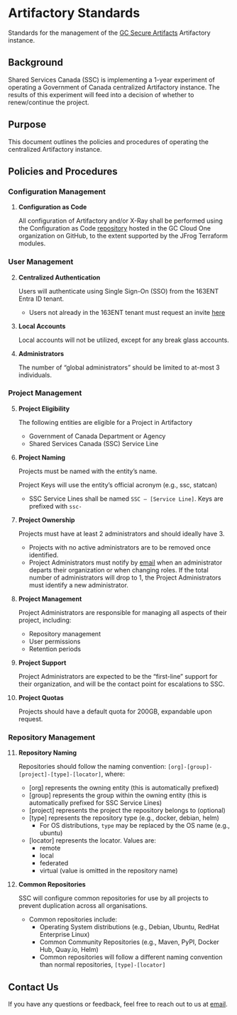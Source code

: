 # Artifactory Standards

Standards for the management of the [GC Secure Artifacts](https://artifacts-artefacts.devops.cloud-nuage.canada.ca/) Artifactory instance.

## Background

Shared Services Canada (SSC) is implementing a 1-year experiment of operating a Government of Canada centralized Artifactory instance. The results of this experiment will feed into a decision of whether to renew/continue the project.

## Purpose

This document outlines the policies and procedures of operating the centralized Artifactory instance.

## Policies and Procedures

### Configuration Management

1. **Configuration as Code**

   All configuration of Artifactory and/or X-Ray shall be performed using the Configuration as Code [repository](https://github.com/gccloudone/artifacts-configuration) hosted in the GC Cloud One organization on GitHub, to the extent supported by the JFrog Terraform modules.

### User Management

2. **Centralized Authentication**

   Users will authenticate using Single Sign-On (SSO) from the 163ENT Entra ID tenant.

   - Users not already in the 163ENT tenant must request an invite [here](https://forms-formulaires.alpha.canada.ca/en/id/cmapffzfp00v9xb017pnmyb94)

3. **Local Accounts**

   Local accounts will not be utilized, except for any break glass accounts.

4. **Administrators**

   The number of “global administrators” should be limited to at-most 3 individuals.

### Project Management

5. **Project Eligibility**

   The following entities are eligible for a Project in Artifactory

   - Government of Canada Department or Agency
   - Shared Services Canada (SSC) Service Line

6. **Project Naming**

   Projects must be named with the entity’s name.

   Project Keys will use the entity’s official acronym (e.g., ssc, statcan)

   - SSC Service Lines shall be named `SSC – [Service Line]`. Keys are prefixed with `ssc-`

7. **Project Ownership**

   Projects must have at least 2 administrators and should ideally have 3.

   - Projects with no active administrators are to be removed once identified.
   - Project Administrators must notify by [email](mailto:devops.artifacts-artefacts.devops@ssc-spc.gc.ca) when an administrator departs their organization or when changing roles. If the total number of administrators will drop to 1, the Project Administrators must identify a new administrator.

8. **Project Management**

   Project Administrators are responsible for managing all aspects of their project, including:

   - Repository management
   - User permissions
   - Retention periods

9. **Project Support**

   Project Administrators are expected to be the “first-line” support for their organization, and will be the contact point for escalations to SSC.

10. **Project Quotas**

    Projects should have a default quota for 200GB, expandable upon request.

### Repository Management

11. **Repository Naming**

    Repositories should follow the naming convention: `[org]-[group]-[project]-[type]-[locator]`, where:

    - [org] represents the owning entity (this is automatically prefixed)
    - [group] represents the group within the owning entity (this is automatically prefixed for SSC Service Lines)
    - [project] represents the project the repository belongs to (optional)
    - [type] represents the repository type (e.g., docker, debian, helm)
      - For OS distributions, `type` may be replaced by the OS name (e.g., ubuntu)
    - [locator] represents the locator. Values are:
      - remote
      - local
      - federated
      - virtual (value is omitted in the repository name)

12. **Common Repositories**

    SSC will configure common repositories for use by all projects to prevent duplication across all organisations.

    - Common repositories include:
      - Operating System distributions (e.g., Debian, Ubuntu, RedHat Enterprise Linux)
      - Common Community Repositories (e.g., Maven, PyPI, Docker Hub, Quay.io, Helm)
      - Common repositories will follow a different naming convention than normal repositories, `[type]-[locator]`

## Contact Us

If you have any questions or feedback, feel free to reach out to us at [email](mailto:devops.artifacts-artefacts.devops@ssc-spc.gc.ca).
